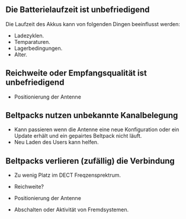 ## Die Batterielaufzeit ist unbefriedigend

Die Laufzeit des Akkus kann von folgenden Dingen beeinflusst werden:

- Ladezyklen.
- Temparaturen.
- Lagerbedingungen.
- Alter.

## Reichweite oder Empfangsqualität ist unbefriedigend

- Positionierung der Antenne

## Beltpacks nutzen unbekannte Kanalbelegung

- Kann passieren wenn die Antenne eine neue Konfiguration oder ein Update erhält und ein gepairtes Beltpack nicht läuft.
- Neu Laden des Users kann helfen.

## Beltpacks verlieren (zufällig) die Verbindung

- Zu wenig Platz im DECT Freqzensprektrum.
- Reichweite?

- Positionierung der Antenne
- Abschalten oder Aktivität von Fremdsystemen.
